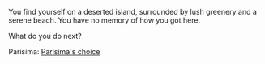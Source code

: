 You find yourself on a deserted island, surrounded by lush greenery and a serene beach. You have no memory of how you got here.

What do you do next?

Parisima: [Parisima's choice](choice-teim0002.md)
